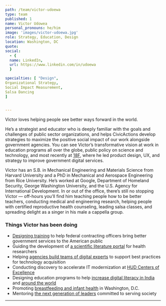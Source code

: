 ```yaml
---
path: /team/victor-udoewa
type: team
published: 1
name: Victor Udowea
personal_pronouns: he/him
image: 'images/victor-udoewa.jpg'
role: Strategy, Education, Design
location: Washington, DC
quote: 
social: 
  - {
  name: LinkedIn,
  url: https://www.linkedin.com/in/udoewa
  }

specialties: [ "Design",
Organizational Strategy,
Social Impact Measurement,
Salsa Dancing
]

  
---
```


Victor loves helping people see better ways forward in the world.

He’s a strategist and educator who is deeply familiar with the goals and challenges of public sector organizations, and helps CivicActions develop strategies to maximize the positive social impact of our work alongside government agencies. You can see Victor’s transformative vision at work in education programs all over the globe, public policy on science and technology, and most recently at [18F](https://18f.gsa.gov/), where he led product design, UX, and strategy to improve government digital services. 

Victor has an S.B. in Mechanical Engineering and Materials Science from Harvard University and a PhD in Mechanical and Aerospace Engineering from Rice University. He’s worked at Google, Department of Homeland Security, George Washington University, and the U.S. Agency for International Development. In or out of the office, there’s still no stopping Victor — off-hours you’ll find him teaching people how to be better teachers, conducting medical and engineering research, helping people with certified reproductive health counseling, leading salsa classes, and spreading delight as a singer in his male a cappella group.





### Things Victor has been doing
* [Designing training](https://civicactions.com/education-services) to help federal contracting officers bring better government services to the American public
* Guiding the development of [a scientific literature portal](https://pubmed.ncbi.nlm.nih.gov/) for health researchers
* Helping [agencies build teams of digital experts](https://18f.gsa.gov/2016/03/10/announcing-the-launch-of-the-digital-acquisitions-pilot/) to support best practices for technology acquisition 
* Conducting discovery to accelerate IT modernization at [HUD Centers of Excellence](https://www.meritalk.com/articles/hud-sets-focus-areas-for-centers-of-excellence/?doing_wp_cron=1574702340.4455819129943847656250)
* Designing education programs to help [increase digital literacy in India](https://ojs.library.queensu.ca/index.php/ijsle/article/view/6393) and [around the world](https://ojs.library.queensu.ca/index.php/ijsle/article/view/6665)
* Promoting [breastfeeding and infant health](https://dchealth.dc.gov/service/dc-lactation-commission) in Washington, D.C. 
* Mentoring [the next generation of leaders](https://www.aaas.org/sites/default/files/ELISS-Annual-Report-2016-1.pdf) committed to serving society 

-------------------------------
